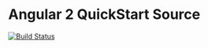 # Angular 2 QuickStart Source
[![Build Status][travis-badge]][travis-badge-url]

[travis-badge]: https://travis-ci.org/lucianosdias/ngSpotify.svg?branch=master
[travis-badge-url]: https://travis-ci.org/lucianosdias/ngSpotify
